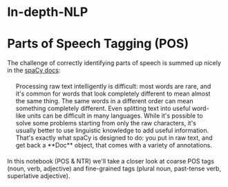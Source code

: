 # In-depth-NLP
# Parts of Speech Tagging (POS)  
The challenge of correctly identifying parts of speech is summed up nicely in the [spaCy docs](https://spacy.io/usage/linguistic-features):

<div class="alert alert-info" style="margin: 20px"> Processing raw text intelligently is difficult: most words are rare, and it's common for words that look completely different to mean almost the same thing. The same words in a different order can mean something completely different. Even splitting text into useful word-like units can be difficult in many languages. While it's possible to solve some problems starting from only the raw characters, it's usually better to use linguistic knowledge to add useful information. That's exactly what spaCy is designed to do: you put in raw text, and get back a **Doc** object, that comes with a variety of annotations. </div>

In this notebook (POS & NTR) we'll take a closer look at coarse POS tags (noun, verb, adjective) and fine-grained tags (plural noun, past-tense verb, superlative adjective).
